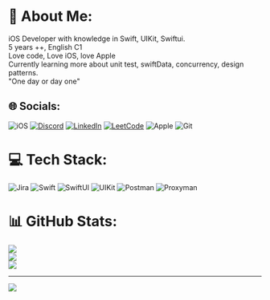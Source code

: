 # 💫 About Me:
iOS Developer with knowledge in Swift, UIKit, Swiftui.<br>5 years ++, English C1 <br>Love code, Love iOS, love Apple<br>Currently  learning more about unit test, swiftData, concurrency, design patterns.<br>
"One day or day one"


## 🌐 Socials:
![iOS](https://img.shields.io/badge/iOS-000000?style=for-the-badge&logo=ios&logoColor=white) [![Discord](https://img.shields.io/badge/Discord-%237289DA.svg?logo=discord&logoColor=white)](https://discord.gg/Zamarz#6879) [![LinkedIn](https://img.shields.io/badge/LinkedIn-%230077B5.svg?logo=linkedin&logoColor=white)](https://www.linkedin.com/in/diego-monteagudo-diaz-651065128/) [![LeetCode](https://img.shields.io/badge/LeetCode-000000?style=for-the-badge&logo=LeetCode&logoColor=#d16c06)](https://leetcode.com/u/DiegoM1/) ![Apple](https://img.shields.io/badge/Apple-%23000000.svg?style=for-the-badge&logo=apple&logoColor=white) ![Git](https://img.shields.io/badge/git-%23F05033.svg?style=for-the-badge&logo=git&logoColor=white)

# 💻 Tech Stack:
![Jira](https://img.shields.io/badge/jira-%230A0FFF.svg?style=flat&logo=jira&logoColor=white) ![Swift](https://img.shields.io/badge/swift-F54A2A?style=flat&logo=swift&logoColor=white) ![SwiftUI](https://img.shields.io/badge/SwiftUI-blue.svg) ![UIKit](https://img.shields.io/badge/UIKit-blue?style=flat&logo=UIKit&logoColor=white)  ![Postman](https://img.shields.io/badge/Postman-orange.svg)  ![Proxyman](https://img.shields.io/badge/Proxyman-gray.svg)

# 📊 GitHub Stats:
![](https://github-readme-stats.vercel.app/api?username=DiegoM1&theme=chartreuse-dark&hide_border=false&include_all_commits=false&count_private=false)<br/>
![](https://github-readme-streak-stats.herokuapp.com/?user=DiegoM1&theme=chartreuse-dark&hide_border=false)<br/>
![](https://github-readme-stats.vercel.app/api/top-langs/?username=DiegoM1&theme=chartreuse-dark&hide_border=false&include_all_commits=false&count_private=false&layout=compact)

---
[![](https://visitcount.itsvg.in/api?id=DiegoM1&icon=0&color=1)](https://visitcount.itsvg.in)

<!-- Proudly created with GPRM ( https://gprm.itsvg.in ) -->
